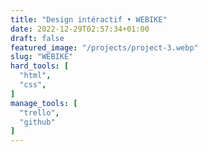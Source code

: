```yaml
---
title: "Design intéractif • WEBIKE"
date: 2022-12-29T02:57:34+01:00
draft: false
featured_image: "/projects/project-3.webp"
slug: "WEBIKE"
hard_tools: [
  "html",
  "css",
]
manage_tools: [
  "trello",
  "github"
]
---
```

